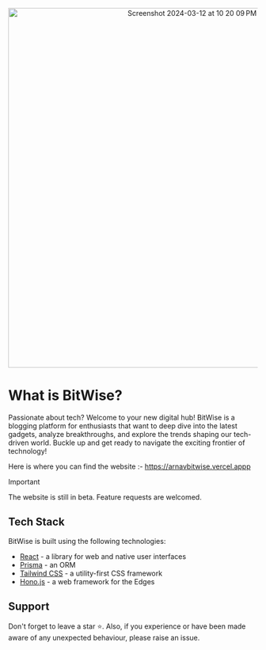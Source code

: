 <p align="center">
<img width="727" alt="Screenshot 2024-03-12 at 10 20 09 PM" src="https://github.com/arnavvsinghal/medium/assets/94188860/6f0c27e3-0969-40ce-a820-135726550017">
</p>

# What is BitWise?

Passionate about tech? Welcome to your new digital hub! 
BitWise is a blogging platform for enthusiasts that want to deep dive into the latest gadgets, analyze breakthroughs, and explore the trends shaping our tech-driven world. 
Buckle up and get ready to navigate the exciting frontier of technology!

Here is where you can find the website :- https://arnavbitwise.vercel.appp

> [!IMPORTANT]  
> The website is still in beta. Feature requests are welcomed.

## Tech Stack

BitWise is built using the following technologies:

- [React](https://react.dev/) - a library for web and native user interfaces
- [Prisma](https://www.prisma.io/) - an ORM
- [Tailwind CSS](https://tailwindcss.com/) - a utility-first CSS framework
- [Hono.js](https://hono.dev/) - a web framework for the Edges

## Support

Don't forget to leave a star ⭐️.
Also, if you experience or have been made aware of any unexpected behaviour, please raise an issue.